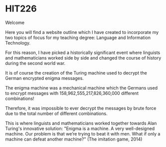 # HIT226

Welcome 

Here you will find a website outline which I have created to incorporate my two topics of focus for my teaching degree: 
Language and Information Technology.

For this reason, I have picked a historically significant event where linguists and mathematicians worked side by side 
and changed the course of history during the second world war.

It is of course the creation of the Turing machine used to decrypt the German encrypted enigma messages.

The enigma machine was a mechanical machine which the Germans used to encrypt messages with 158,962,555,217,826,360,000 different combinations!

Therefore, it was impossible to ever decrypt the messages by brute force due to the total number of different combinations.

This is where linguists and mathematicians worked together towards Alan Turing's innovative solution:
"Enigma is a machine. A very 
well-designed machine. Our problem 
is that we’re trying to beat it 
with men. What if only a machine 
can defeat another machine?"
(The imitation game, 2014)
